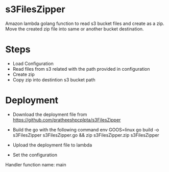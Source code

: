 # s3FilesZipper
Amazon lambda golang function to read s3 bucket files and create as a zip.
Move the created zip file into same or another bucket destination.

# Steps

 - Load Configuration
 - Read files from s3 related with the path provided in configuration
 - Create zip
 - Copy zip into destintion s3 bucket path

# Deployment
 - Download the deployment file from https://github.com/pratheeshpcplpta/s3FilesZipper
 - Build the go with the following command
   env GOOS=linux go build -o s3FilesZipper s3FilesZipper.go && zip s3FilesZipper.zip s3FilesZipper

 - Upload the deployment file to lambda
 - Set the configuration

 Handler function name: main
